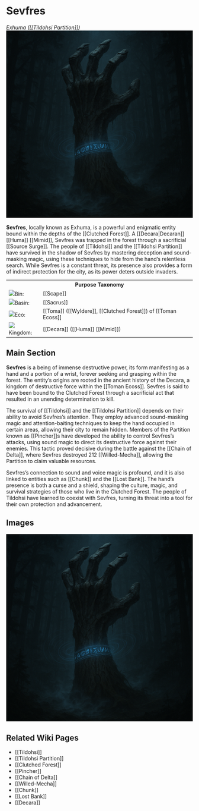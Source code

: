<!-- wiki-header-section:start -->
# Sevfres
_Exhuma ([[Tildohsi Partition]])_
<img src="wiki_images/Sevfres.png"></img>

**Sevfres**, locally known as Exhuma, is a powerful and enigmatic entity bound within the depths of the [[Clutched Forest]]. A [[Decara|Decaran]] [[Huma]] [[Mimid]], Sevfres was trapped in the forest through a sacrificial [[Source Surge]]. The people of [[Tildohsi]] and the [[Tildohsi Partition]] have survived in the shadow of Sevfres by mastering deception and sound-masking magic, using these techniques to hide from the hand’s relentless search. While Sevfres is a constant threat, its presence also provides a form of indirect protection for the city, as its power deters outside invaders.
<!-- wiki-header-section:end -->

<!-- taxonomy-table-section:start -->
<div class="taxonomy-table">
  <table>
    <tr>
      <th colspan="3">Purpose Taxonomy</th>
    </tr>
    <tr>
      <td class="taxon-label"><img src="../svg/bin.svg" class="taxon-icon">Bin:</td>
      <td class="taxon-content" colspan="2">[[Scape]]</td>
    </tr>
    <tr>
      <td class="taxon-label"><img src="../svg/basin.svg" class="taxon-icon">Basin:</td>
      <td class="taxon-content" colspan="2">[[Sacrus]]</td>
    </tr>
    <tr>
      <td class="taxon-label"><img src="../svg/eco.svg" class="taxon-icon">Eco:</td>
      <td class="taxon-content" colspan="2">[[Toma]] ([[Wyldere]], [[Clutched Forest]]) of [[Toman Ecoss]]</td>
    </tr>
    <tr>
      <td class="taxon-label"><img src="../svg/kingdom.svg" class="taxon-icon">Kingdom:</td>
      <td class="taxon-content" colspan="2">[[Decara]] ([[Huma]] [[Mimid]])</td>
    </tr>
  </table>
</div>
<!-- taxonomy-table-section:end -->

## Main Section

**Sevfres** is a being of immense destructive power, its form manifesting as a hand and a portion of a wrist, forever seeking and grasping within the forest. The entity’s origins are rooted in the ancient history of the Decara, a kingdom of destructive force within the [[Toman Ecoss]]. Sevfres is said to have been bound to the Clutched Forest through a sacrificial act that resulted in an unending determination to kill.

The survival of [[Tildohsi]] and the [[Tildohsi Partition]] depends on their ability to avoid Sevfres’s attention. They employ advanced sound-masking magic and attention-baiting techniques to keep the hand occupied in certain areas, allowing their city to remain hidden. Members of the Partition known as [[Pincher]]s have developed the ability to control Sevfres’s attacks, using sound magic to direct its destructive force against their enemies. This tactic proved decisive during the battle against the [[Chain of Delta]], where Sevfres destroyed 212 [[Willed-Mecha]], allowing the Partition to claim valuable resources.

Sevfres’s connection to sound and voice magic is profound, and it is also linked to entities such as [[Chunk]] and the [[Lost Bank]]. The hand’s presence is both a curse and a shield, shaping the culture, magic, and survival strategies of those who live in the Clutched Forest. The people of Tildohsi have learned to coexist with Sevfres, turning its threat into a tool for their own protection and advancement.

## Images

<img src="wiki_images/Sevfres.png"></img>

## Related Wiki Pages

- [[Tildohsi]]
- [[Tildohsi Partition]]
- [[Clutched Forest]]
- [[Pincher]]
- [[Chain of Delta]]
- [[Willed-Mecha]]
- [[Chunk]]
- [[Lost Bank]]
- [[Decara]]

<!-- not-for-live-publishing:start -->
<!--
This section is for content, lore, or discoveries that are NOT meant for live publishing to the site. 
Leave this empty unless specifically requested. Use this to stage information that will be revealed to players later.
-->
<!-- not-for-live-publishing:end -->
